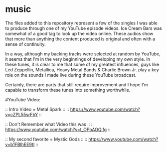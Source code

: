 # music

The files added to this repository represent a few of the singles I was able to produce through one of my YouTube episode videos. Ice Cream Bars was somewhat of a good tag to look up the video online. These audios show that more than anything the content produced is original and often with a sense of continuity. 

In a way, although my backing tracks were selected at random by YouTube, it seems that I'm in the very beginnings of developing my own style. In these tunes, it is clear to me that some of my greatest influences, guys like Led Zeppellin, Metallica, Heavy Metal Bands & Charlie Brown Jr. play a key role on the sounds I made live during these YouTube broadcast.

Certainly, there are parts that still require improvement and I hope I'm capable to transform these tunes into something worthwhile.

#YouTube Video:

:: Intro Video = Metal Spark ::
:: https://www.youtube.com/watch?v=cZPL55srFbY ::

:: Don't Remember what Video this was ::
:: https://www.youtube.com/watch?v=t_OPoAOQifg ::

:: My second favorite = Mystic Gods ::
:: https://www.youtube.com/watch?v=b1FBIhEE9tI ::
